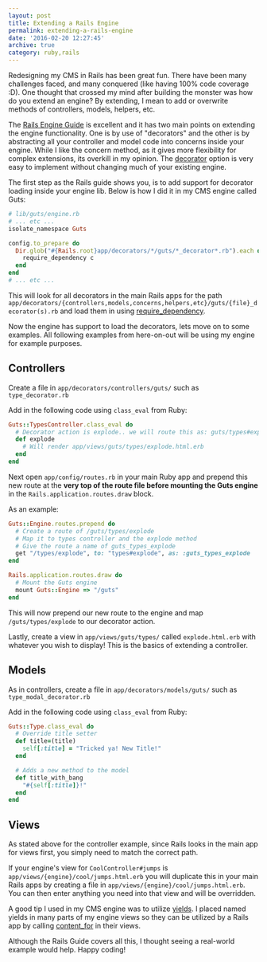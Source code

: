 ```yaml
---
layout: post
title: Extending a Rails Engine
permalink: extending-a-rails-engine
date: '2016-02-20 12:27:45'
archive: true
category: ruby,rails
---
```


Redesigning my CMS in Rails has been great fun. There have been many challenges faced, and many conquered (like having 100% code coverage :D). One thought that crossed my mind after building the monster was how do you extend an engine? By extending, I mean to add or overwrite methods of controllers, models, helpers, etc.

The [Rails Engine Guide](http://edgeguides.rubyonrails.org/engines.html#improving-engine-functionality) is excellent and it has two main points on extending the engine functionality. One is by use of "decorators" and the other is by abstracting all your controller and model code into concerns inside your engine. While I like the concern method, as it gives more flexibility for complex extensions, its overkill in my opinion. The [decorator](http://edgeguides.rubyonrails.org/engines.html#overriding-models-and-controllers) option is very easy to implement without changing much of your existing engine.

The first step as the Rails guide shows you, is to add support for decorator loading inside your engine lib. Below is how I did it in my CMS engine called Guts:

``` ruby
# lib/guts/engine.rb
# ... etc ...
isolate_namespace Guts

config.to_prepare do
  Dir.glob("#{Rails.root}app/decorators/*/guts/*_decorator*.rb").each do |c|
    require_dependency c
  end
end
# ... etc ...
```

This will look for all decorators in the main Rails apps for the path `app/decorators/{controllers,models,concerns,helpers,etc}/guts/{file}_decorator(s).rb` and load them in using [require_dependency](http://apidock.com/rails/ActiveSupport/Dependencies/Loadable/require_dependency).

Now the engine has support to load the decorators, lets move on to some examples. All following examples from here-on-out will be using my engine for example purposes.

## Controllers

Create a file in `app/decorators/controllers/guts/` such as `type_decorator.rb`

Add in the following code using `class_eval` from Ruby:

``` ruby
Guts::TypesController.class_eval do
  # Decorator action is explode.. we will route this as: guts/types#explode
  def explode
    # Will render app/views/guts/types/explode.html.erb
  end
end
```

Next open `app/config/routes.rb` in your main Ruby app and prepend this new route at the **very top of the route file before mounting the Guts engine** in the `Rails.application.routes.draw` block.

As an example:

``` ruby
Guts::Engine.routes.prepend do
  # Create a route of /guts/types/explode
  # Map it to types controller and the explode method
  # Give the route a name of guts_types_explode
  get "/types/explode", to: "types#explode", as: :guts_types_explode
end

Rails.application.routes.draw do
  # Mount the Guts engine
  mount Guts::Engine => "/guts"
end
```

This will now prepend our new route to the engine and map `/guts/types/explode` to our decorator action.

Lastly, create a view in `app/views/guts/types/` called `explode.html.erb` with whatever you wish to display! This is the basics of extending a controller.

## Models

As in controllers, create a file in `app/decorators/models/guts/` such as `type_modal_decorator.rb`

Add in the following code using `class_eval` from Ruby:

``` ruby
Guts::Type.class_eval do
  # Override title setter
  def title=(title)
    self[:title] = "Tricked ya! New Title!"
  end

  # Adds a new method to the model
  def title_with_bang
    "#{self[:title]}!"
  end
end
```

## Views

As stated above for the controller example, since Rails looks in the main app for views first, you simply need to match the correct path.

If your engine's view for `CoolController#jumps` is `app/views/{engine}/cool/jumps.html.erb` you will duplicate this in your main Rails apps by creating a file in `app/views/{engine}/cool/jumps.html.erb`. You can then enter anything you need into that view and will be overridden.

A good tip I used in my CMS engine was to utilize [yields](http://guides.rubyonrails.org/layouts_and_rendering.html#understanding-yield). I placed named yields in many parts of my engine views so they can be utilized by a Rails app by calling [content_for](http://guides.rubyonrails.org/layouts_and_rendering.html#using-the-content-for-method) in their views.

Although the Rails Guide covers all this, I thought seeing a real-world example would help. Happy coding!
